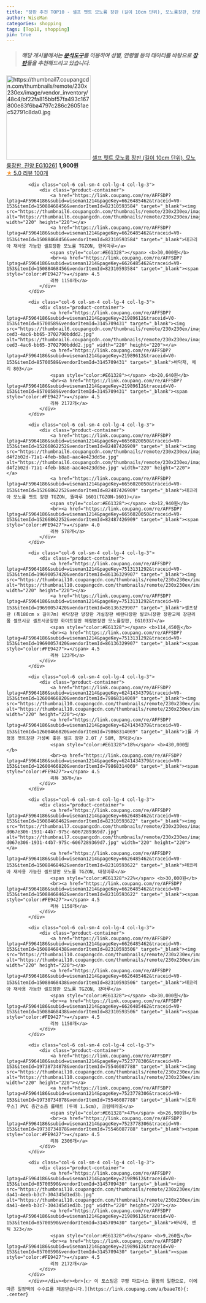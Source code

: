 ```yaml
---
title: "장판 추천 TOP10 - 셀프 펫트 모노륨 장판 (길이 10cm 단위), 모노륨장판, 진양 EG10261"
author: WiseMan
categories: shopping
tags: [Top10, shopping]
pin: true
---
```


> ##### 해당 게시물에서는 [**분석도구**](https://itemscout.io/)를 이용하여 **성별**, **연령별** 등의 데이터를 바탕으로 [**장판**](https://link.coupang.com/a/baae76)들을 추천해드리고 있습니다.
<div class="container"><div class="row">
            <div class="col-6 col-sm-4 col-lg-4 col-lg-3">
                <div class="product-container">
                    <a href="https://link.coupang.com/re/AFFSDP?lptag=AF5964186&subid=wiseman1214&pageKey=7721404055&traceid=V0-153&itemId=20723661046&vendorItemId=87843415639" target="_blank"><img src="https://thumbnail7.coupangcdn.com/thumbnails/remote/230x230ex/image/vendor_inventory/48c4/bf22fa815bbf57fa493c167800e83f6ba4797c286c26051aec52791c8da0.jpg" alt="https://thumbnail7.coupangcdn.com/thumbnails/remote/230x230ex/image/vendor_inventory/48c4/bf22fa815bbf57fa493c167800e83f6ba4797c286c26051aec52791c8da0.jpg" width="220" height="220"></a>
                    <a href="https://link.coupang.com/re/AFFSDP?lptag=AF5964186&subid=wiseman1214&pageKey=7721404055&traceid=V0-153&itemId=20723661046&vendorItemId=87843415639" target="_blank">셀프 펫트 모노륨 장판 (길이 10cm 단위), 모노륨장판, 진양 EG10261</a>
                    <span style="color:#E61328"></span> <b>1,900원</b>
                    <br><a href="https://link.coupang.com/re/AFFSDP?lptag=AF5964186&subid=wiseman1214&pageKey=7721404055&traceid=V0-153&itemId=20723661046&vendorItemId=87843415639" target="_blank"><span style="color:#FE9427">★</span> 5.0
                    리뷰 100개</a>
                </div>
            </div>
            
            <div class="col-6 col-sm-4 col-lg-4 col-lg-3">
                <div class="product-container">
                    <a href="https://link.coupang.com/re/AFFSDP?lptag=AF5964186&subid=wiseman1214&pageKey=6626485462&traceid=V0-153&itemId=15088468456&vendorItemId=82310593584" target="_blank"><img src="https://thumbnail6.coupangcdn.com/thumbnails/remote/230x230ex/image/rs_quotation_api/guvjwakw/2e7f11fc88b8429abdf5968a00ef0b11.jpg" alt="https://thumbnail6.coupangcdn.com/thumbnails/remote/230x230ex/image/rs_quotation_api/guvjwakw/2e7f11fc88b8429abdf5968a00ef0b11.jpg" width="220" height="220"></a>
                    <a href="https://link.coupang.com/re/AFFSDP?lptag=AF5964186&subid=wiseman1214&pageKey=6626485462&traceid=V0-153&itemId=15088468456&vendorItemId=82310593584" target="_blank">데코리아 재사용 가능한 셀프장판 모노륨 TGZON, 한옥마루</a>
                    <span style="color:#E61328"></span> <b>30,000원</b>
                    <br><a href="https://link.coupang.com/re/AFFSDP?lptag=AF5964186&subid=wiseman1214&pageKey=6626485462&traceid=V0-153&itemId=15088468456&vendorItemId=82310593584" target="_blank"><span style="color:#FE9427">★</span> 4.5
                    리뷰 1150개</a>
                </div>
            </div>
            
            <div class="col-6 col-sm-4 col-lg-4 col-lg-3">
                <div class="product-container">
                    <a href="https://link.coupang.com/re/AFFSDP?lptag=AF5964186&subid=wiseman1214&pageKey=21989612&traceid=V0-153&itemId=85700589&vendorItemId=3145709431" target="_blank"><img src="https://thumbnail6.coupangcdn.com/thumbnails/remote/230x230ex/image/product/image/vendoritem/2017/08/22/3145709431/b1f690ea-ced3-4ac6-bb65-3702790bddd2.jpg" alt="https://thumbnail6.coupangcdn.com/thumbnails/remote/230x230ex/image/product/image/vendoritem/2017/08/22/3145709431/b1f690ea-ced3-4ac6-bb65-3702790bddd2.jpg" width="220" height="220"></a>
                    <a href="https://link.coupang.com/re/AFFSDP?lptag=AF5964186&subid=wiseman1214&pageKey=21989612&traceid=V0-153&itemId=85700589&vendorItemId=3145709431" target="_blank">바닥재, 체리 803</a>
                    <span style="color:#E61328"></span> <b>20,640원</b>
                    <br><a href="https://link.coupang.com/re/AFFSDP?lptag=AF5964186&subid=wiseman1214&pageKey=21989612&traceid=V0-153&itemId=85700589&vendorItemId=3145709431" target="_blank"><span style="color:#FE9427">★</span> 4.5
                    리뷰 2172개</a>
                </div>
            </div>
            
            <div class="col-6 col-sm-4 col-lg-4 col-lg-3">
                <div class="product-container">
                    <a href="https://link.coupang.com/re/AFFSDP?lptag=AF5964186&subid=wiseman1214&pageKey=6656020050&traceid=V0-153&itemId=15266862252&vendorItemId=82487426909" target="_blank"><img src="https://thumbnail6.coupangcdn.com/thumbnails/remote/230x230ex/image/retail/images/1109736257835810-d4f2b02d-71a1-4feb-b8a8-aac4e423dd5e.jpg" alt="https://thumbnail6.coupangcdn.com/thumbnails/remote/230x230ex/image/retail/images/1109736257835810-d4f2b02d-71a1-4feb-b8a8-aac4e423dd5e.jpg" width="220" height="220"></a>
                    <a href="https://link.coupang.com/re/AFFSDP?lptag=AF5964186&subid=wiseman1214&pageKey=6656020050&traceid=V0-153&itemId=15266862252&vendorItemId=82487426909" target="_blank">데코리아 모노륨 펫트 장판 TGZON, 뜰마루 1601(TGZON-1601)</a>
                    <span style="color:#E61328"></span> <b>12,940원</b>
                    <br><a href="https://link.coupang.com/re/AFFSDP?lptag=AF5964186&subid=wiseman1214&pageKey=6656020050&traceid=V0-153&itemId=15266862252&vendorItemId=82487426909" target="_blank"><span style="color:#FE9427">★</span> 4.0
                    리뷰 578개</a>
                </div>
            </div>
            
            <div class="col-6 col-sm-4 col-lg-4 col-lg-3">
                <div class="product-container">
                    <a href="https://link.coupang.com/re/AFFSDP?lptag=AF5964186&subid=wiseman1214&pageKey=7513131292&traceid=V0-153&itemId=19690057420&vendorItemId=86136329907" target="_blank"><img src="https://thumbnail10.coupangcdn.com/thumbnails/remote/230x230ex/image/vendor_inventory/97c4/ddfeb5ee90e101d6384101008c3f17172fdcdee9ea232e1259e93c723b0b.jpg" alt="https://thumbnail10.coupangcdn.com/thumbnails/remote/230x230ex/image/vendor_inventory/97c4/ddfeb5ee90e101d6384101008c3f17172fdcdee9ea232e1259e93c723b0b.jpg" width="220" height="220"></a>
                    <a href="https://link.coupang.com/re/AFFSDP?lptag=AF5964186&subid=wiseman1214&pageKey=7513131292&traceid=V0-153&itemId=19690057420&vendorItemId=86136329907" target="_blank">셀프장판 (폭180cm x 길이7m) 바닥장판 방장판 거실장판 베란다장판 발코니장판 장판교체 장판리폼 셀프시공 셀프시공장판 화이트장판 헤링본장판 모노륨장판, EG10337</a>
                    <span style="color:#E61328"></span> <b>114,450원</b>
                    <br><a href="https://link.coupang.com/re/AFFSDP?lptag=AF5964186&subid=wiseman1214&pageKey=7513131292&traceid=V0-153&itemId=19690057420&vendorItemId=86136329907" target="_blank"><span style="color:#FE9427">★</span> 4.5
                    리뷰 123개</a>
                </div>
            </div>
            
            <div class="col-6 col-sm-4 col-lg-4 col-lg-3">
                <div class="product-container">
                    <a href="https://link.coupang.com/re/AFFSDP?lptag=AF5964186&subid=wiseman1214&pageKey=6241434379&traceid=V0-153&itemId=12600466820&vendorItemId=79868314069" target="_blank"><img src="https://thumbnail10.coupangcdn.com/thumbnails/remote/230x230ex/image/vendor_inventory/14b6/b6a94109a2de625c33793af685262635b1176b0fb4f37139e383da4ee3c5.jpg" alt="https://thumbnail10.coupangcdn.com/thumbnails/remote/230x230ex/image/vendor_inventory/14b6/b6a94109a2de625c33793af685262635b1176b0fb4f37139e383da4ee3c5.jpg" width="220" height="220"></a>
                    <a href="https://link.coupang.com/re/AFFSDP?lptag=AF5964186&subid=wiseman1214&pageKey=6241434379&traceid=V0-153&itemId=12600466820&vendorItemId=79868314069" target="_blank">1롤 가정용 펫트장판 가성비 좋은 셀프 장판 2.0T / 50M, 창덕궁</a>
                    <span style="color:#E61328">18%</span> <b>430,000원</b>
                    <br><a href="https://link.coupang.com/re/AFFSDP?lptag=AF5964186&subid=wiseman1214&pageKey=6241434379&traceid=V0-153&itemId=12600466820&vendorItemId=79868314069" target="_blank"><span style="color:#FE9427">★</span> 4.5
                    리뷰 38개</a>
                </div>
            </div>
            
            <div class="col-6 col-sm-4 col-lg-4 col-lg-3">
                <div class="product-container">
                    <a href="https://link.coupang.com/re/AFFSDP?lptag=AF5964186&subid=wiseman1214&pageKey=6626485462&traceid=V0-153&itemId=15088468462&vendorItemId=82310593622" target="_blank"><img src="https://thumbnail7.coupangcdn.com/thumbnails/remote/230x230ex/image/retail/images/4126445622909256-d067e306-1931-44b7-975c-6067289369d7.jpg" alt="https://thumbnail7.coupangcdn.com/thumbnails/remote/230x230ex/image/retail/images/4126445622909256-d067e306-1931-44b7-975c-6067289369d7.jpg" width="220" height="220"></a>
                    <a href="https://link.coupang.com/re/AFFSDP?lptag=AF5964186&subid=wiseman1214&pageKey=6626485462&traceid=V0-153&itemId=15088468462&vendorItemId=82310593622" target="_blank">데코리아 재사용 가능한 셀프장판 모노륨 TGZON, 대청마루</a>
                    <span style="color:#E61328">22%</span> <b>30,000원</b>
                    <br><a href="https://link.coupang.com/re/AFFSDP?lptag=AF5964186&subid=wiseman1214&pageKey=6626485462&traceid=V0-153&itemId=15088468462&vendorItemId=82310593622" target="_blank"><span style="color:#FE9427">★</span> 4.5
                    리뷰 1150개</a>
                </div>
            </div>
            
            <div class="col-6 col-sm-4 col-lg-4 col-lg-3">
                <div class="product-container">
                    <a href="https://link.coupang.com/re/AFFSDP?lptag=AF5964186&subid=wiseman1214&pageKey=6626485462&traceid=V0-153&itemId=15088468438&vendorItemId=82310593506" target="_blank"><img src="https://thumbnail10.coupangcdn.com/thumbnails/remote/230x230ex/image/rs_quotation_api/melkql8a/2b3c3b0aaf4c41fa9b92531c6a4bcc10.jpg" alt="https://thumbnail10.coupangcdn.com/thumbnails/remote/230x230ex/image/rs_quotation_api/melkql8a/2b3c3b0aaf4c41fa9b92531c6a4bcc10.jpg" width="220" height="220"></a>
                    <a href="https://link.coupang.com/re/AFFSDP?lptag=AF5964186&subid=wiseman1214&pageKey=6626485462&traceid=V0-153&itemId=15088468438&vendorItemId=82310593506" target="_blank">데코리아 재사용 가능한 셀프장판 모노륨 TGZON, 강마루</a>
                    <span style="color:#E61328"></span> <b>30,000원</b>
                    <br><a href="https://link.coupang.com/re/AFFSDP?lptag=AF5964186&subid=wiseman1214&pageKey=6626485462&traceid=V0-153&itemId=15088468438&vendorItemId=82310593506" target="_blank"><span style="color:#FE9427">★</span> 4.5
                    리뷰 1150개</a>
                </div>
            </div>
            
            <div class="col-6 col-sm-4 col-lg-4 col-lg-3">
                <div class="product-container">
                    <a href="https://link.coupang.com/re/AFFSDP?lptag=AF5964186&subid=wiseman1214&pageKey=7523778306&traceid=V0-153&itemId=19738734878&vendorItemId=75546087788" target="_blank"><img src="https://thumbnail10.coupangcdn.com/thumbnails/remote/230x230ex/image/vendor_inventory/2664/bf75146d8baf4b6f1f35eb0c25029a7e82d276e96be87701ca183df836c5.jpg" alt="https://thumbnail10.coupangcdn.com/thumbnails/remote/230x230ex/image/vendor_inventory/2664/bf75146d8baf4b6f1f35eb0c25029a7e82d276e96be87701ca183df836c5.jpg" width="220" height="220"></a>
                    <a href="https://link.coupang.com/re/AFFSDP?lptag=AF5964186&subid=wiseman1214&pageKey=7523778306&traceid=V0-153&itemId=19738734878&vendorItemId=75546087788" target="_blank">[로하우스] PVC 층간소음 롤매트 (두께 1.5cm), 크림테라조</a>
                    <span style="color:#E61328">47%</span> <b>26,900원</b>
                    <br><a href="https://link.coupang.com/re/AFFSDP?lptag=AF5964186&subid=wiseman1214&pageKey=7523778306&traceid=V0-153&itemId=19738734878&vendorItemId=75546087788" target="_blank"><span style="color:#FE9427">★</span> 4.5
                    리뷰 2306개</a>
                </div>
            </div>
            
            <div class="col-6 col-sm-4 col-lg-4 col-lg-3">
                <div class="product-container">
                    <a href="https://link.coupang.com/re/AFFSDP?lptag=AF5964186&subid=wiseman1214&pageKey=21989612&traceid=V0-153&itemId=85700590&vendorItemId=3145709430" target="_blank"><img src="https://thumbnail10.coupangcdn.com/thumbnails/remote/230x230ex/image/product/image/vendoritem/2017/08/22/3145709430/03d0dd56-da41-4eeb-b3c7-304345d1ed3b.jpg" alt="https://thumbnail10.coupangcdn.com/thumbnails/remote/230x230ex/image/product/image/vendoritem/2017/08/22/3145709430/03d0dd56-da41-4eeb-b3c7-304345d1ed3b.jpg" width="220" height="220"></a>
                    <a href="https://link.coupang.com/re/AFFSDP?lptag=AF5964186&subid=wiseman1214&pageKey=21989612&traceid=V0-153&itemId=85700590&vendorItemId=3145709430" target="_blank">바닥재, 엔틱 323</a>
                    <span style="color:#E61328">6%</span> <b>9,260원</b>
                    <br><a href="https://link.coupang.com/re/AFFSDP?lptag=AF5964186&subid=wiseman1214&pageKey=21989612&traceid=V0-153&itemId=85700590&vendorItemId=3145709430" target="_blank"><span style="color:#FE9427">★</span> 4.5
                    리뷰 2172개</a>
                </div>
            </div>
            </div></div><br><br>[👉 이 포스팅은 쿠팡 파트너스 활동의 일환으로, 이에 따른 일정액의 수수료를 제공받습니다.](https://link.coupang.com/a/baae76){: .center}